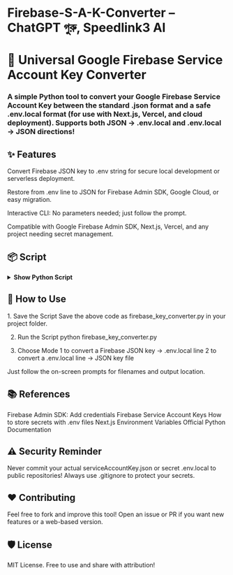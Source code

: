 # Firebase-S-A-K-Converter – ChatGPT গুরু, Speedlink3 AI #
<h1>🔑 Universal Google Firebase Service Account Key Converter</h1>
<h3>A simple Python tool to convert your Google Firebase Service Account Key between the standard .json format and a safe .env.local format (for use with Next.js, Vercel, and cloud deployment).
Supports both JSON → .env.local and .env.local → JSON directions!</h3>

<h2>✨ Features</h2>
Convert Firebase JSON key to .env string for secure local development or serverless deployment.

Restore from .env line to JSON for Firebase Admin SDK, Google Cloud, or easy migration.

Interactive CLI: No parameters needed; just follow the prompt.

Compatible with Google Firebase Admin SDK, Next.js, Vercel, and any project needing secret management.

<h2>📦 Script</h2>

<details> <summary><b>Show Python Script</b></summary>
import json
import re
import os

print("Firebase Service Account Key Converter")
print("1. JSON file ➡️ .env.local line")
print("2. .env.local line ➡️ JSON file")
choice = input("Choose direction (1 or 2): ").strip()

if choice == "1":
    input_file = input("Enter input JSON filename (e.g., GetServiceAccountKey.json): ").strip()
    if not os.path.isfile(input_file):
        print(f"File not found: {input_file}")
        exit(1)
    with open(input_file, "r", encoding="utf-8") as f:
        data = json.load(f)
    env_value = json.dumps(data, separators=(',', ':'))
    print("\nPaste this line into your .env.local file:\n")
    print(f'FIREBASE_SERVICE_ACCOUNT_KEY={env_value}')
    print("\nDone!")
elif choice == "2":
    input_file = input("Enter input .env file or env line filename (e.g., env_line.txt): ").strip()
    if not os.path.isfile(input_file):
        print(f"File not found: {input_file}")
        exit(1)
    with open(input_file, "r", encoding="utf-8") as f:
        line = f.read().strip()
    match = re.search(r'FIREBASE_SERVICE_ACCOUNT_KEY=(\{.*\})', line)
    if match:
        json_str = match.group(1)
    else:
        json_str = line  # If only the JSON was pasted
    data = json.loads(json_str)
    out_file = input("Enter output filename (e.g., serviceAccountKey.json): ").strip()
    with open(out_file, 'w', encoding='utf-8') as f:
        json.dump(data, f, indent=2)
    print(f"\nExported to {out_file}\nDone!")
else:
    print("Invalid selection. Run again and choose 1 or 2.")
</details>


<h2>🚀 How to Use</h2>
1. Save the Script
Save the above code as firebase_key_converter.py in your project folder.

2. Run the Script
python firebase_key_converter.py

3. Choose Mode
  1 to convert a Firebase JSON key → .env.local line
  2 to convert a .env.local line → JSON key file

Just follow the on-screen prompts for filenames and output location.

<h2>📚 References</h2>
Firebase Admin SDK: Add credentials
Firebase Service Account Keys
How to store secrets with .env files
Next.js Environment Variables
Official Python Documentation

<h2>⚠️ Security Reminder</h2>
Never commit your actual serviceAccountKey.json or secret .env.local to public repositories!
Always use .gitignore to protect your secrets.

<h2>❤️ Contributing</h2>
Feel free to fork and improve this tool!
Open an issue or PR if you want new features or a web-based version.

<h2>🛡️ License</h2>
MIT License.
Free to use and share with attribution!
